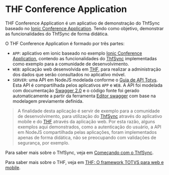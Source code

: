 # THF Conference Application

THF Conference Application é um aplicativo de demonstração do ThfSync baseado no [Ionic Conference Application](https://github.com/ionic-team/ionic-conference-app). Tendo como objetivo, demonstrar as funcionalidades do ThfSync de forma didática.

O THF Conference Application é formado por três partes:

 - `APP`: aplicativo em ionic baseado no exemplo [Ionic Conference Application](https://github.com/ionic-team/ionic-conference-app), contendo as funcionalidades do [ThfSync](https://thf.totvs.com.br/guides/sync-get-started) implementadas como exemplo para a comunidade de desenvolvimento.
 - `WEB`: aplicação web desenvolvida em [THF](https://thf.totvs.com.br), para realizar a administração dos dados que serão consultados no aplicativo móvel.
 - `SERVER`: uma API em NodeJS modelada conforme o [Guia de API Totvs](http://tdn.totvs.com/pages/releaseview.action?pageId=271660444). Esta API é compartilhada pelos aplicativos `APP` e `WEB`. A API foi modelada com documentação [Swagger 2.0](https://swagger.io/) e o código fonte foi gerado automaticamente a partir da ferramenta [Editor swagger](http://editor.swagger.io) com base na modelagem previamente definida.

> A finalidade desta aplicação é servir de exemplo para a comunidade de desenvolvimento, para utilização do [ThfSync](https://thf.totvs.com.br/guides/sync-get-started) através do aplicativo mobile e do [THF](https://thf.totvs.com.br/home) através da aplicação web. Por esta razão, alguns exemplos aqui demonstrados, como a autenticação do usuário, a API em NodeJS compartilhada pelas aplicações, foram implementados apenas de forma didática, não se preocupando com validações de segurança, por exemplo.

Para saber mais sobre o ThfSync, veja em [Começando com o ThfSync](https://thf.totvs.com.br/guides/sync-get-started).

Para saber mais sobre o THF, veja em [THF: O framework TOTVS para web e mobile](https://thf.totvs.com.br).
